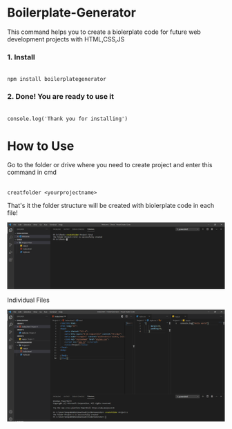 # Boilerplate-Generator

This command helps you to create a biolerplate code for future web development projects with HTML,CSS,JS

### 1. Install

```

npm install boilerplategenerator

```

### 2. Done! You are ready to use it

```

console.log('Thank you for installing')

```

# How to Use

Go to the folder or drive where you need to create project and enter this command in cmd


```

creatfolder <yourprojectname>

```
That's it the folder structure will be created with biolerplate code in each file!

![](https://github.com/Deepakmukka1/Project-Boilerplate-Generator/blob/main/Banner%20Image.png)

Individual Files

![](https://github.com/Deepakmukka1/Project-Boilerplate-Generator/blob/main/Banner%20Image-2.PNG)





